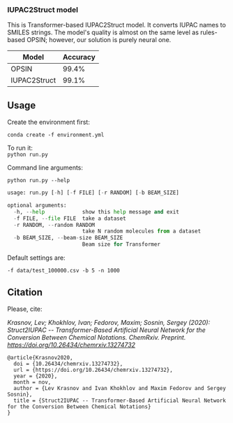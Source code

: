 ### IUPAC2Struct model 

This is Transformer-based IUPAC2Struct model. It converts IUPAC names to SMILES strings. The model's quality is almost on the same level as rules-based OPSIN; however, our solution is purely neural one.  

| Model      | Accuracy |
| ----------- | ----------- |
| OPSIN       | 99.4%       |
| IUPAC2Struct  | 99.1%        | 

## Usage
Create the environment first:

`conda create -f environment.yml`

To run it:
\
`python run.py`

Command line arguments:

``python run.py --help``
```python run.py --help
usage: run.py [-h] [-f FILE] [-r RANDOM] [-b BEAM_SIZE]

optional arguments:
  -h, --help            show this help message and exit
  -f FILE, --file FILE  take a dataset
  -r RANDOM, --random RANDOM
                        take N random molecules from a dataset
  -b BEAM_SIZE, --beam-size BEAM_SIZE
                        Beam size for Transformer
```
Default settings are:

``-f data/test_100000.csv -b 5 -n 1000 ``

## Citation
Please, cite: 

_Krasnov, Lev; Khokhlov, Ivan; Fedorov, Maxim; Sosnin, Sergey (2020): Struct2IUPAC -- Transformer-Based Artificial Neural Network for the Conversion Between Chemical Notations. ChemRxiv. Preprint. https://doi.org/10.26434/chemrxiv.13274732_

````
@article{Krasnov2020,
  doi = {10.26434/chemrxiv.13274732},
  url = {https://doi.org/10.26434/chemrxiv.13274732},
  year = {2020},
  month = nov,
  author = {Lev Krasnov and Ivan Khokhlov and Maxim Fedorov and Sergey Sosnin},
  title = {Struct2IUPAC -- Transformer-Based Artificial Neural Network for the Conversion Between Chemical Notations}
}
